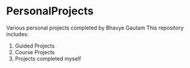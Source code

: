# PersonalProjects
Various personal projects completed by Bhavye Gautam
This repository includes:
1. Guided Projects
2. Course Projects
3. Projects completed myself
